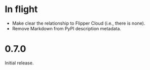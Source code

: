 # In flight
- Make clear the relationship to Flipper Cloud (i.e., there is none).
- Remove Markdown from PyPI description metadata.

# 0.7.0
Initial release.
